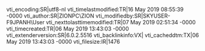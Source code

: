 vti_encoding:SR|utf8-nl
vti_timelastmodified:TR|16 May 2019 08:55:39 -0000
vti_author:SR|ZIONPC\\ZION
vti_modifiedby:SR|SKYUSER-F9JPANH\\User
vti_nexttolasttimemodified:TR|07 May 2019 02:51:34 -0000
vti_timecreated:TR|06 May 2019 13:43:03 -0000
vti_extenderversion:SR|6.0.2.5516
vti_backlinkinfo:VX|
vti_cacheddtm:TX|06 May 2019 13:43:03 -0000
vti_filesize:IR|1476
